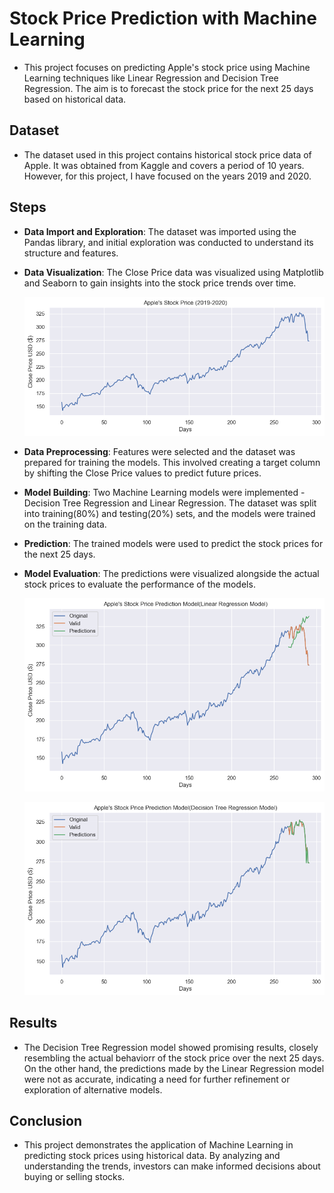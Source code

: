 # Stock Price Prediction with Machine Learning

- This project focuses on predicting Apple's stock price using Machine Learning techniques like Linear Regression and Decision Tree Regression. The aim is to forecast the stock price for the next 25 days based on historical data.

## Dataset
- The dataset used in this project contains historical stock price data of Apple. It was obtained from Kaggle and covers a period of 10 years. However, for this project, I have focused on the years 2019 and 2020.

## Steps
- **Data Import and Exploration**: The dataset was imported using the Pandas library, and initial exploration was conducted to understand its structure and features.

- **Data Visualization**: The Close Price data was visualized using Matplotlib and Seaborn to gain insights into the stock price trends over time.

  ![apple_stock.png](/assets/apple_stock.png)

- **Data Preprocessing**: Features were selected and the dataset was prepared for training the models. This involved creating a target column by shifting the Close Price values to predict future prices.

- **Model Building**: Two Machine Learning models were implemented - Decision Tree Regression and Linear Regression. The dataset was split into training(80%) and testing(20%) sets, and the models were trained on the training data.

- **Prediction**: The trained models were used to predict the stock prices for the next 25 days.

- **Model Evaluation**: The predictions were visualized alongside the actual stock prices to evaluate the performance of the models.

  ![linear_regression_price_prediction](/assets/linear_regression_price_prediction.png)

  ![tree_regression_price_prediction](/assets/tree_regression_price_prediction.png) 

## Results
- The Decision Tree Regression model showed promising results, closely resembling the actual behaviorr of the stock price over the next 25 days. On the other hand, the predictions made by the Linear Regression model were not as accurate, indicating a need for further refinement or exploration of alternative models.

## Conclusion
- This project demonstrates the application of Machine Learning in predicting stock prices using historical data. By analyzing and understanding the trends, investors can make informed decisions about buying or selling stocks.
